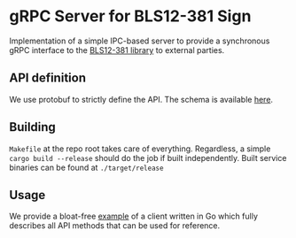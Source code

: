 # gRPC Server for BLS12-381 Sign

Implementation of a simple IPC-based server to provide a synchronous gRPC interface to the [BLS12-381 library](/rust/bls12_381-sign) to external parties.

## API definition
We use protobuf to strictly define the API. The schema is available [here](/schema/bls12381sig.proto).

## Building

`Makefile` at the repo root takes care of everything. Regardless, a simple `cargo build --release` should do the job if built independently. Built service binaries can be found at `./target/release`

## Usage

We provide a bloat-free [example](/go/grpc/bls) of a client written in Go which fully describes all API methods that can be used for reference.